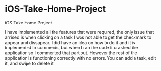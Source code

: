 # iOS-Take-Home-Project
iOS Take Home Project

I have implemented all the features that were required, the only issue that arrised is when clicking on a task I was not able to get the checkmark to appear and dissapear. I did have an idea on how to do it and it is implemented in comments, but when I ran the code it crashed the application so I commented that part out. However the rest of the application is functioning correctly with no errors. You can add a task, edit it, and swipe to delete it.
